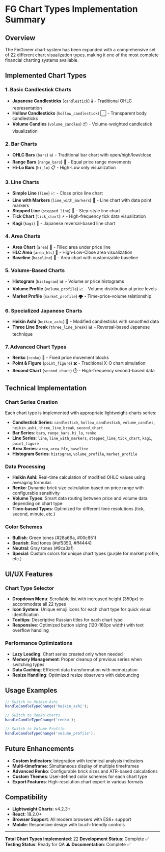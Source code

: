 # FG Chart Types Implementation Summary

## Overview
The FinGineer chart system has been expanded with a comprehensive set of 22 different chart visualization types, making it one of the most complete financial charting systems available.

## Implemented Chart Types

### 1. **Basic Candlestick Charts**
- **Japanese Candlesticks** (`candlestick`) 🕯️ - Traditional OHLC representation
- **Hollow Candlesticks** (`hollow_candlestick`) ⬜ - Transparent body candlesticks
- **Volume Candles** (`volume_candles`) 📦 - Volume-weighted candlestick visualization

### 2. **Bar Charts**
- **OHLC Bars** (`bars`) 📊 - Traditional bar chart with open/high/low/close
- **Range Bars** (`range_bars`) 📏 - Equal price range movements
- **Hi-Lo Bars** (`hi_lo`) 📋 - High-Low only visualization

### 3. **Line Charts**
- **Simple Line** (`line`) 📈 - Close price line chart
- **Line with Markers** (`line_with_markers`) 📍 - Line chart with data point markers
- **Stepped Line** (`stepped_line`) 📏 - Step-style line chart
- **Tick Chart** (`tick_chart`) ⚡ - High-frequency tick data visualization
- **Kagi** (`kagi`) 🔄 - Japanese reversal-based line chart

### 4. **Area Charts**
- **Area Chart** (`area`) 🌊 - Filled area under price line
- **HLC Area** (`area_hlc`) 🌈 - High-Low-Close area visualization
- **Baseline** (`baseline`) 📐 - Area chart with customizable baseline

### 5. **Volume-Based Charts**
- **Histogram** (`histogram`) 📊 - Volume or price histograms
- **Volume Profile** (`volume_profile`) 📈 - Volume distribution at price levels
- **Market Profile** (`market_profile`) 🌪️ - Time-price-volume relationship

### 6. **Specialized Japanese Charts**
- **Heikin Ashi** (`heikin_ashi`) 🎯 - Modified candlesticks with smoothed data
- **Three Line Break** (`three_line_break`) 📊 - Reversal-based Japanese technique

### 7. **Advanced Chart Types**
- **Renko** (`renko`) 🧱 - Fixed price movement blocks
- **Point & Figure** (`point_figure`) ✖️ - Traditional X-O chart simulation
- **Second Chart** (`second_chart`) ⏱️ - High-frequency second-based data

## Technical Implementation

### Chart Series Creation
Each chart type is implemented with appropriate lightweight-charts series:
- **Candlestick Series**: `candlestick`, `hollow_candlestick`, `volume_candles`, `heikin_ashi`, `three_line_break`, `second_chart`
- **Bar Series**: `bars`, `range_bars`, `hi_lo`, `renko`
- **Line Series**: `line`, `line_with_markers`, `stepped_line`, `tick_chart`, `kagi`, `point_figure`
- **Area Series**: `area`, `area_hlc`, `baseline`
- **Histogram Series**: `histogram`, `volume_profile`, `market_profile`

### Data Processing
- **Heikin Ashi**: Real-time calculation of modified OHLC values using averaging formulas
- **Renko**: Dynamic brick size calculation based on price range with configurable sensitivity
- **Volume Types**: Smart data routing between price and volume data depending on chart type
- **Time-based Types**: Optimized for different time resolutions (tick, second, minute, etc.)

### Color Schemes
- **Bullish**: Green tones (#26a69a, #00c851)
- **Bearish**: Red tones (#ef5350, #ff4444)
- **Neutral**: Gray tones (#9ca3af)
- **Special**: Custom colors for unique chart types (purple for market profile, etc.)

## UI/UX Features

### Chart Type Selector
- **Dropdown Menu**: Scrollable list with increased height (350px) to accommodate all 22 types
- **Icon System**: Unique emoji icons for each chart type for quick visual identification
- **Tooltips**: Descriptive Russian titles for each chart type
- **Responsive**: Optimized button sizing (120-160px width) with text overflow handling

### Performance Optimizations
- **Lazy Loading**: Chart series created only when needed
- **Memory Management**: Proper cleanup of previous series when switching types
- **Data Caching**: Efficient data transformation with memoization
- **Resize Handling**: Optimized resize observers with debouncing

## Usage Examples

```javascript
// Switch to Heikin Ashi
handleCandleTypeChange('heikin_ashi');

// Switch to Renko charts
handleCandleTypeChange('renko');

// Switch to Volume Profile
handleCandleTypeChange('volume_profile');
```

## Future Enhancements
- **Custom Indicators**: Integration with technical analysis indicators
- **Multi-timeframe**: Simultaneous display of multiple timeframes
- **Advanced Renko**: Configurable brick sizes and ATR-based calculations
- **Custom Themes**: User-defined color schemes for each chart type
- **Export Features**: High-resolution chart export in various formats

## Compatibility
- **Lightweight Charts**: v4.2.3+
- **React**: 18.2.0+
- **Browser Support**: All modern browsers with ES6+ support
- **Mobile**: Responsive design with touch-friendly controls

---

**Total Chart Types Implemented**: 22
**Development Status**: Complete ✅
**Testing Status**: Ready for QA ⚠️
**Documentation**: Complete ✅